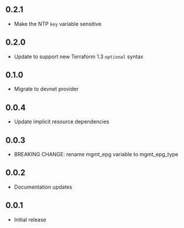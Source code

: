 ## 0.2.1

- Make the NTP `key` variable sensitive

## 0.2.0

- Update to support new Terraform 1.3 `optional` syntax

## 0.1.0

- Migrate to devnet provider

## 0.0.4

- Update implicit resource dependencies

## 0.0.3

- BREAKING CHANGE: rename mgmt_epg variable to mgmt_epg_type

## 0.0.2

- Documentation updates

## 0.0.1

- Initial release

